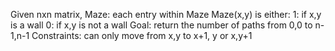 Given nxn matrix, Maze: each entry within Maze Maze(x,y) is either:
1: if x,y is a wall
0: if x,y is not a wall
Goal: return the number of paths from 0,0 to n-1,n-1
Constraints: can only move from x,y to x+1, y or x,y+1 

